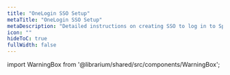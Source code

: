 ```yaml
---
title: "OneLogin SSO Setup"
metaTitle: "OneLogin SSO Setup"
metaDescription: "Detailed instructions on creating SSO to log in to Spectro Cloud using SAML 2.0 with OneLogin as the Identity Provider"
icon: ""
hideToC: true
fullWidth: false
---
```


import WarningBox from '@librarium/shared/src/components/WarningBox';
